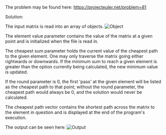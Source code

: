 The problem may be found here: https://projecteuler.net/problem=81

Solution:

The input matrix is read into an array of objects. 
![Object](https://github.com/ianturner88/ProjectEuler/blob/master/PE081/PE081/images/Object.png)

The element value parameter contains the value of the matrix at a given
point and is initialized when the file is read in. 

The cheapest sum parameter holds the current value of the cheapest
path to the given element. One may only traverse the matrix going
either rightwards or downwards. If the minimum sum to reach a given 
element is greater than the option currently being calculated, the 
new minimum value is updated.

If the round parameter is 0, the first 'pass' at the given element 
will be listed as the cheapest path to that point; without the 
round parameter, the cheapest path would always be 0, and the 
solution would never be calculated.

The cheapest path vector contains the shortest path across the matrix
to the element in question and is displayed at the end of the 
program's execution.

The output can be seen here:
![Output](https://github.com/ianturner88/ProjectEuler/blob/master/PE081/PE081/images/Output.png)

